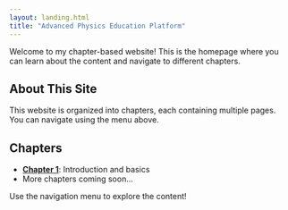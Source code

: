 ```yaml
---
layout: landing.html
title: "Advanced Physics Education Platform"
---
```


Welcome to my chapter-based website! This is the homepage where you can learn about the content and navigate to different chapters.

## About This Site

This website is organized into chapters, each containing multiple pages. You can navigate using the menu above.

## Chapters

- **[Chapter 1](/physics-website/chapters/chapter-1/)**: Introduction and basics
- More chapters coming soon...

Use the navigation menu to explore the content!